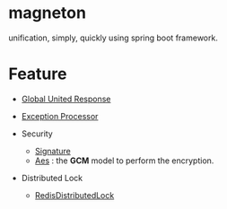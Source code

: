 # magneton

unification, simply, quickly using spring boot framework.

# Feature

- [Global United Response](./document/Response.md)
- [Exception Processor](./document/Exception.md)
  
- Security
    - [Signature](./document/Signature.md)
    - [Aes](./document/security/Aes.md) : the **GCM** model to perform the encryption.
  
- Distributed Lock
    - [RedisDistributedLock](./document/locl/DistributedRedisLock.md)